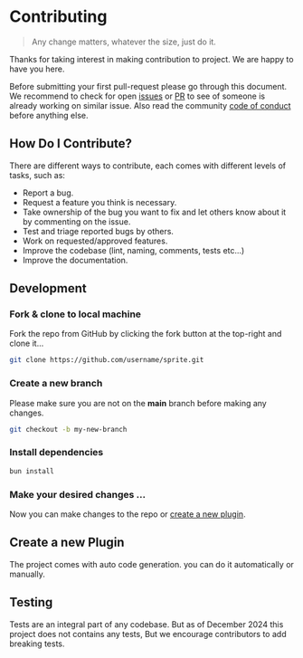 # Contributing

> Any change matters, whatever the size, just do it.

Thanks for taking interest in making contribution to project. We are happy to have you here.

Before submitting your first pull-request please go through this document. We recommend to check for open [issues](https://github.com/oviirup/sprite/issues?q=is:open+is:issue) or [PR](https://github.com/oviirup/sprite/pulls?q=is:open+is:pr) to see of someone is already working on similar issue. Also read the community [code of conduct](./code_of_conduct.md) before anything else.

## How Do I Contribute?

There are different ways to contribute, each comes with different levels of tasks, such as:

- Report a bug.
- Request a feature you think is necessary.
- Take ownership of the bug you want to fix and let others know about it by commenting on the issue.
- Test and triage reported bugs by others.
- Work on requested/approved features.
- Improve the codebase (lint, naming, comments, tests etc...)
- Improve the documentation.

## Development

### Fork & clone to local machine

Fork the repo from GitHub by clicking the fork button at the top-right and clone it...

```bash
git clone https://github.com/username/sprite.git
```

### Create a new branch

Please make sure you are not on the **main** branch before making any changes.

```bash
git checkout -b my-new-branch
```

### Install dependencies

```bash
bun install
```

### Make your desired changes ...

Now you can make changes to the repo or [create a new plugin](#create-a-new-plugin).

## Create a new Plugin

The project comes with auto code generation. you can do it automatically or manually.

## Testing

Tests are an integral part of any codebase. But as of December 2024 this project does not contains any tests, But we encourage contributors to add breaking tests.
